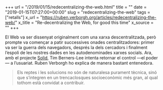 +++
url = "/2019/01/15/redecentralizing-the-web.html"
title = ""
date = "2019-01-15T07:27:00+00:00"
slug = "redecentralizing-the-web"
tags = ["retalls"]
x_url = "https://ruben.verborgh.org/articles/redecentralizing-the-web/"
x_title = "Re-decentralizing the Web, for good this time"
x_source = ""
+++


El Web va ser dissenyat originalment com una xarxa descentralitzada, però prompte va començar a patir successives onades centralitzadores: primer va ser la guerra dels navegadors, després la dels cercadors i finalment l’espoli de les nostres dades en les autodenominades xarxes socials. Ara, amb el projecte [Solid](https://solid.mit.edu/), Tim Berners-Lee intenta retornar el control —el poder— a l’usuariat. Ruben Verborgh ho explica de manera bastant entenedora.

> Els reptes i les solucions no són de naturalesa purament tècnica, sinó que s’integren en un trencaclosques socioeconòmic més gran, al qual tothom està convidat a contribuir.


